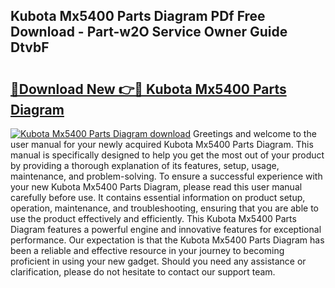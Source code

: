## Kubota Mx5400 Parts Diagram PDf Free Download - Part-w2O Service Owner Guide DtvbF

# <h2><a href="http://dfszyqg.blite.top/?on=Kubota+Mx5400+Parts+Diagram">🔗Download New 👉🔴 Kubota Mx5400 Parts Diagram</a></h2>

[![Kubota Mx5400 Parts Diagram download](https://i.imgur.com/lujVjoI.png)](http://dfszyqg.blite.top/?on=Kubota+Mx5400+Parts+Diagram)
Greetings and welcome to the user manual for your newly acquired Kubota Mx5400 Parts Diagram. This manual is specifically designed to help you get the most out of your product by providing a thorough explanation of its features, setup, usage, maintenance, and problem-solving. To ensure a successful experience with your new Kubota Mx5400 Parts Diagram, please read this user manual carefully before use. It contains essential information on product setup, operation, maintenance, and troubleshooting, ensuring that you are able to use the product effectively and efficiently. This Kubota Mx5400 Parts Diagram features a powerful engine and innovative features for exceptional performance. Our expectation is that the Kubota Mx5400 Parts Diagram has been a reliable and effective resource in your journey to becoming proficient in using your new gadget. Should you need any assistance or clarification, please do not hesitate to contact our support team.
